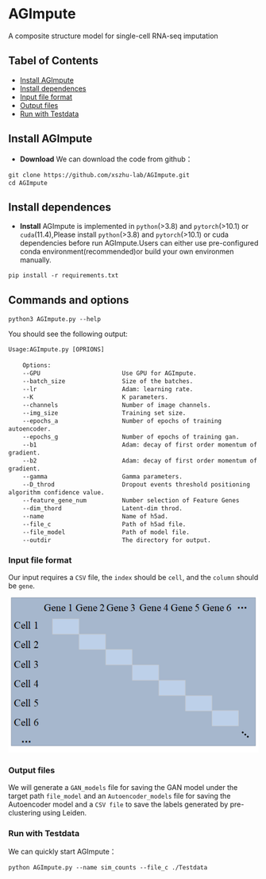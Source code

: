 
# AGImpute
A composite structure model for single-cell RNA-seq imputation
## Tabel of Contents
- [Install AGImpute](#installAGImpute)
- [Install dependences](#installdependences)
- [Input file format](#inputfileformat)
- [Output files](#outputfiles)
- [Run with Testdata](#runwithtestdata)

## <a name="installAGImpute"></a>Install AGImpute
- **Download** We can download the code from github：
```
git clone https://github.com/xszhu-lab/AGImpute.git
cd AGImpute
```
## <a name="installdependences"></a>Install dependences
- **Install** 
AGImpute is implemented in `python`(>3.8) and `pytorch`(>10.1) or `cuda`(11.4),Please install `python`(>3.8) and `pytorch`(>10.1) or cuda dependencies before run AGImpute.Users can either use pre-configured conda environment(recommended)or build your own environmen manually.
 ```
 pip install -r requirements.txt 
 ```

## Commands and options
```
python3 AGImpute.py --help
```
You should see the following output:
```
Usage:AGImpute.py [OPRIONS]

    Options:
    --GPU                       Use GPU for AGImpute.
    --batch_size                Size of the batches.
    --lr                        Adam: learning rate.
    --K                         K parameters.
    --channels                  Number of image channels.
    --img_size                  Training set size.
    --epochs_a                  Number of epochs of training autoencoder.
    --epochs_g                  Number of epochs of training gan.
    --b1                        Adam: decay of first order momentum of gradient.
    --b2                        Adam: decay of first order momentum of gradient.
    --gamma                     Gamma parameters.
    --D_throd                   Dropout events threshold positioning algorithm confidence value.
    --feature_gene_num          Number selection of Feature Genes
    --dim_thord                 Latent-dim throd.
    --name                      Name of h5ad.
    --file_c                    Path of h5ad file.
    --file_model                Path of model file.
    --outdir                    The directory for output.
```

### <a name="inputfileformat"></a>Input file format
Our input requires a `CSV` file, the `index` should be `cell`, and the `column` should be `gene`.

![image](https://github.com/xszhu-lab/AGImpute/blob/main/images/expression%20matrix.png)

### <a name="outputfiles"></a>Output files
We will generate a `GAN_models` file for saving the GAN model under the target path `file_model` and an `Autoencoder_models` file for saving the Autoencoder model and a `CSV file` to save the labels generated by pre-clustering using Leiden.
### <a name="runwithtestdata"></a>Run with Testdata
We can quickly start AGImpute：
```
python AGImpute.py --name sim_counts --file_c ./Testdata 
```
